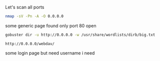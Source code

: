 Let's scan all ports

```bash
nmap -sV -Pn -A -O 0.0.0.0
```

some generic page found only port 80 open

```bash
gobuster dir -u http://0.0.0.0 -w /usr/share/wordlists/dirb/big.txt
```

`http://0.0.0.0/webdav/`

some login page but need username i need
